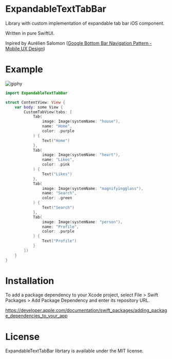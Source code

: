 # ExpandableTextTabBar

Library with custom implementation of expandable tab bar iOS component.  

Written in pure SwiftUI. 

Inpired by Aurélien Salomon ([Google Bottom Bar Navigation Pattern - Mobile UX Design](https://dribbble.com/shots/5925052-Google-Bottom-Bar-Navigation-Pattern-Mobile-UX-Design?utm_source=Clipboard_Shot&utm_campaign=aureliensalomon&utm_content=Google%20Bottom%20Bar%20Navigation%20Pattern%20-%20Mobile%20UX%20Design&utm_medium=Social_Share&utm_source=Clipboard_Shot&utm_campaign=aureliensalomon&utm_content=Google%20Bottom%20Bar%20Navigation%20Pattern%20-%20Mobile%20UX%20Design&utm_medium=Social_Share))

# Example

![giphy](https://user-images.githubusercontent.com/36447757/126905682-78297832-fc0b-42fe-b3ac-40782f2f5510.gif)

```swift
import ExpandableTextTabBar

struct ContentView: View {
    var body: some View {
        CustomTabView(tabs: [
            Tab(
                image: Image(systemName: "house"),
                name: "Home",
                color: .purple
            ) { 
                Text("Home") 
            },
            Tab(
                image: Image(systemName: "heart"),
                name: "Likes",
                color: .pink
            ) { 
                Text("Likes") 
            },
            Tab(
                image: Image(systemName: "magnifyingglass"),
                name: "Search",
                color: .green
            ) { 
                Text("Search") 
            },
            Tab(
                image: Image(systemName: "person"),
                name: "Profile",
                color: .purple
            ) { 
                Text("Profile") 
            }
        ])
    }
}
```

# Installation
To add a package dependency to your Xcode project, select File > Swift Packages > Add Package Dependency and enter its repository URL.

https://developer.apple.com/documentation/swift_packages/adding_package_dependencies_to_your_app

# License
ExpandableTextTabBar librtary is available under the MIT license.
